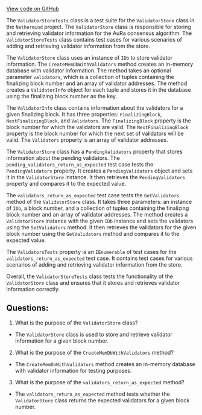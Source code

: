 [View code on GitHub](https://github.com/nethermindeth/nethermind/Nethermind.AuRa.Test/Validators/ValidatorStoreTests.cs)

The `ValidatorStoreTests` class is a test suite for the `ValidatorStore` class in the `Nethermind` project. The `ValidatorStore` class is responsible for storing and retrieving validator information for the AuRa consensus algorithm. The `ValidatorStoreTests` class contains test cases for various scenarios of adding and retrieving validator information from the store.

The `ValidatorStore` class uses an instance of `IDb` to store validator information. The `CreateMemDbWithValidators` method creates an in-memory database with validator information. The method takes an optional parameter `validators`, which is a collection of tuples containing the finalizing block number and an array of validator addresses. The method creates a `ValidatorInfo` object for each tuple and stores it in the database using the finalizing block number as the key.

The `ValidatorInfo` class contains information about the validators for a given finalizing block. It has three properties: `FinalizingBlock`, `NextFinalizingBlock`, and `Validators`. The `FinalizingBlock` property is the block number for which the validators are valid. The `NextFinalizingBlock` property is the block number for which the next set of validators will be valid. The `Validators` property is an array of validator addresses.

The `ValidatorStore` class has a `PendingValidators` property that stores information about the pending validators. The `pending_validators_return_as_expected` test case tests the `PendingValidators` property. It creates a `PendingValidators` object and sets it in the `ValidatorStore` instance. It then retrieves the `PendingValidators` property and compares it to the expected value.

The `validators_return_as_expected` test case tests the `GetValidators` method of the `ValidatorStore` class. It takes three parameters: an instance of `IDb`, a block number, and a collection of tuples containing the finalizing block number and an array of validator addresses. The method creates a `ValidatorStore` instance with the given `IDb` instance and sets the validators using the `SetValidators` method. It then retrieves the validators for the given block number using the `GetValidators` method and compares it to the expected value.

The `ValidatorsTests` property is an `IEnumerable` of test cases for the `validators_return_as_expected` test case. It contains test cases for various scenarios of adding and retrieving validator information from the store.

Overall, the `ValidatorStoreTests` class tests the functionality of the `ValidatorStore` class and ensures that it stores and retrieves validator information correctly.
## Questions: 
 1. What is the purpose of the `ValidatorStore` class?
- The `ValidatorStore` class is used to store and retrieve validator information for a given block number.

2. What is the purpose of the `CreateMemDbWithValidators` method?
- The `CreateMemDbWithValidators` method creates an in-memory database with validator information for testing purposes.

3. What is the purpose of the `validators_return_as_expected` method?
- The `validators_return_as_expected` method tests whether the `ValidatorStore` class returns the expected validators for a given block number.